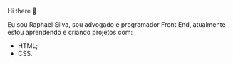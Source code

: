 Hi there 👋

Eu sou Raphael Silva, sou advogado e programador Front End, atualmente estou aprendendo e criando projetos com:
- HTML;
- CSS.
